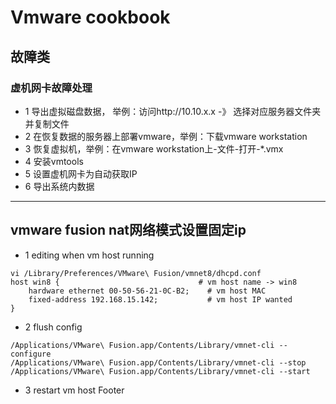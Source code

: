 # Vmware cookbook

## 故障类
### 虚机网卡故障处理

* 1 导出虚拟磁盘数据， 举例：访问http://10.10.x.x -》 选择对应服务器文件夹并复制文件
* 2 在恢复数据的服务器上部署vmware，举例：下载vmware workstation
* 3 恢复虚拟机，举例：在vmware workstation上-文件-打开-*.vmx
* 4 安装vmtools
* 5 设置虚机网卡为自动获取IP
* 6 导出系统内数据

---
## vmware fusion nat网络模式设置固定ip
* 1 editing when vm host running
```
vi /Library/Preferences/VMware\ Fusion/vmnet8/dhcpd.conf 
host win8 {                               # vm host name -> win8
	hardware ethernet 00-50-56-21-0C-B2;    # vm host MAC
	fixed-address 192.168.15.142;           # vm host IP wanted
}
```
* 2 flush config
```
/Applications/VMware\ Fusion.app/Contents/Library/vmnet-cli --configure
/Applications/VMware\ Fusion.app/Contents/Library/vmnet-cli --stop
/Applications/VMware\ Fusion.app/Contents/Library/vmnet-cli --start
```
* 3 restart vm host
Footer
